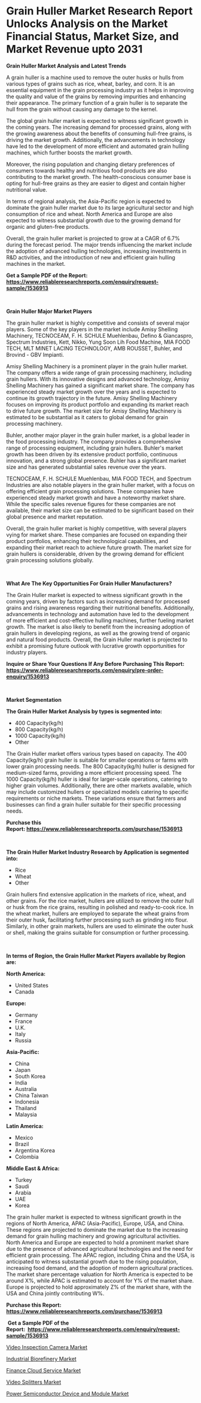 <p><h1>Grain Huller Market Research Report Unlocks Analysis on the Market Financial Status, Market Size, and Market Revenue upto 2031</h1></p><p><strong>Grain Huller Market Analysis and Latest Trends</strong></p>
<p><p>A grain huller is a machine used to remove the outer husks or hulls from various types of grains such as rice, wheat, barley, and corn. It is an essential equipment in the grain processing industry as it helps in improving the quality and value of the grains by removing impurities and enhancing their appearance. The primary function of a grain huller is to separate the hull from the grain without causing any damage to the kernel.</p><p>The global grain huller market is expected to witness significant growth in the coming years. The increasing demand for processed grains, along with the growing awareness about the benefits of consuming hull-free grains, is driving the market growth. Additionally, the advancements in technology have led to the development of more efficient and automated grain hulling machines, which further boosts the market growth.</p><p>Moreover, the rising population and changing dietary preferences of consumers towards healthy and nutritious food products are also contributing to the market growth. The health-conscious consumer base is opting for hull-free grains as they are easier to digest and contain higher nutritional value.</p><p>In terms of regional analysis, the Asia-Pacific region is expected to dominate the grain huller market due to its large agricultural sector and high consumption of rice and wheat. North America and Europe are also expected to witness substantial growth due to the growing demand for organic and gluten-free products.</p><p>Overall, the grain huller market is projected to grow at a CAGR of 6.7% during the forecast period. The major trends influencing the market include the adoption of advanced hulling technologies, increasing investments in R&D activities, and the introduction of new and efficient grain hulling machines in the market.</p></p>
<p><strong>Get a Sample PDF of the Report:&nbsp; <a href="https://www.reliableresearchreports.com/enquiry/request-sample/1536913">https://www.reliableresearchreports.com/enquiry/request-sample/1536913</a></strong></p>
<p>&nbsp;</p>
<p><strong>Grain Huller Major Market Players</strong></p>
<p><p>The grain huller market is highly competitive and consists of several major players. Some of the key players in the market include Amisy Shelling Machinery, TECNOCEAM, F. H. SCHULE Muehlenbau, Defino & Giancaspro, Spectrum Industries, Kett, Nikko, Yung Soon Lih Food Machine, MIA FOOD TECH, MLT MINET LACING TECHNOLOGY, AMB ROUSSET, Buhler, and Brovind - GBV Impianti.</p><p>Amisy Shelling Machinery is a prominent player in the grain huller market. The company offers a wide range of grain processing machinery, including grain hullers. With its innovative designs and advanced technology, Amisy Shelling Machinery has gained a significant market share. The company has experienced steady market growth over the years and is expected to continue its growth trajectory in the future. Amisy Shelling Machinery focuses on improving its product portfolio and expanding its market reach to drive future growth. The market size for Amisy Shelling Machinery is estimated to be substantial as it caters to global demand for grain processing machinery.</p><p>Buhler, another major player in the grain huller market, is a global leader in the food processing industry. The company provides a comprehensive range of processing equipment, including grain hullers. Buhler's market growth has been driven by its extensive product portfolio, continuous innovation, and a strong global presence. Buhler has a significant market size and has generated substantial sales revenue over the years.</p><p>TECNOCEAM, F. H. SCHULE Muehlenbau, MIA FOOD TECH, and Spectrum Industries are also notable players in the grain huller market, with a focus on offering efficient grain processing solutions. These companies have experienced steady market growth and have a noteworthy market share. While the specific sales revenue figures for these companies are not available, their market size can be estimated to be significant based on their global presence and market reputation.</p><p>Overall, the grain huller market is highly competitive, with several players vying for market share. These companies are focused on expanding their product portfolios, enhancing their technological capabilities, and expanding their market reach to achieve future growth. The market size for grain hullers is considerable, driven by the growing demand for efficient grain processing solutions globally.</p></p>
<p>&nbsp;</p>
<p><strong>What Are The Key Opportunities For Grain Huller Manufacturers?</strong></p>
<p><p>The Grain Huller market is expected to witness significant growth in the coming years, driven by factors such as increasing demand for processed grains and rising awareness regarding their nutritional benefits. Additionally, advancements in technology and automation have led to the development of more efficient and cost-effective hulling machines, further fueling market growth. The market is also likely to benefit from the increasing adoption of grain hullers in developing regions, as well as the growing trend of organic and natural food products. Overall, the Grain Huller market is projected to exhibit a promising future outlook with lucrative growth opportunities for industry players.</p></p>
<p><strong>Inquire or Share Your Questions If Any Before Purchasing This Report: <a href="https://www.reliableresearchreports.com/enquiry/pre-order-enquiry/1536913">https://www.reliableresearchreports.com/enquiry/pre-order-enquiry/1536913</a></strong></p>
<p>&nbsp;</p>
<p><strong>Market Segmentation</strong></p>
<p><strong>The Grain Huller Market Analysis by types is segmented into:</strong></p>
<p><ul><li>400 Capacity(kg/h)</li><li>800 Capacity(kg/h)</li><li>1000 Capacity(kg/h)</li><li>Other</li></ul></p>
<p><p>The Grain Huller market offers various types based on capacity. The 400 Capacity(kg/h) grain huller is suitable for smaller operations or farms with lower grain processing needs. The 800 Capacity(kg/h) huller is designed for medium-sized farms, providing a more efficient processing speed. The 1000 Capacity(kg/h) huller is ideal for larger-scale operations, catering to higher grain volumes. Additionally, there are other markets available, which may include customized hullers or specialized models catering to specific requirements or niche markets. These variations ensure that farmers and businesses can find a grain huller suitable for their specific processing needs.</p></p>
<p><strong>Purchase this Report:&nbsp;<a href="https://www.reliableresearchreports.com/purchase/1536913">https://www.reliableresearchreports.com/purchase/1536913</a></strong></p>
<p>&nbsp;</p>
<p><strong>The Grain Huller Market Industry Research by Application is segmented into:</strong></p>
<p><ul><li>Rice</li><li>Wheat</li><li>Other</li></ul></p>
<p><p>Grain hullers find extensive application in the markets of rice, wheat, and other grains. For the rice market, hullers are utilized to remove the outer hull or husk from the rice grains, resulting in polished and ready-to-cook rice. In the wheat market, hullers are employed to separate the wheat grains from their outer husk, facilitating further processing such as grinding into flour. Similarly, in other grain markets, hullers are used to eliminate the outer husk or shell, making the grains suitable for consumption or further processing.</p></p>
<p>&nbsp;</p>
<p><strong>In terms of Region, the Grain Huller Market Players available by Region are:</strong></p>
<p>
    <p> <strong> North America: </strong>
        <ul>
            <li>United States</li>
            <li>Canada</li>
        </ul>
        </p> 
    <p> <strong> Europe: </strong>
        <ul>
            <li>Germany</li>
            <li>France</li>
            <li>U.K.</li>
            <li>Italy</li>
            <li>Russia</li>
        </ul>
        </p> 
    <p> <strong> Asia-Pacific: </strong>
        <ul>
            <li>China</li>
            <li>Japan</li>
            <li>South Korea</li>
            <li>India</li>
            <li>Australia</li>
            <li>China Taiwan</li>
            <li>Indonesia</li>
            <li>Thailand</li>
            <li>Malaysia</li>
        </ul>
        </p> 
    <p> <strong> Latin America: </strong>
        <ul>
            <li>Mexico</li>
            <li>Brazil</li>
            <li>Argentina Korea</li>
            <li>Colombia</li>
        </ul>
        </p> 
    <p> <strong> Middle East & Africa: </strong>
        <ul>
            <li>Turkey</li>
            <li>Saudi</li>
            <li>Arabia</li>
            <li>UAE</li>
            <li>Korea</li>
        </ul>
    </p>
    </p>
<p><p>The grain huller market is expected to witness significant growth in the regions of North America, APAC (Asia-Pacific), Europe, USA, and China. These regions are projected to dominate the market due to the increasing demand for grain hulling machinery and growing agricultural activities. North America and Europe are expected to hold a prominent market share due to the presence of advanced agricultural technologies and the need for efficient grain processing. The APAC region, including China and the USA, is anticipated to witness substantial growth due to the rising population, increasing food demand, and the adoption of modern agricultural practices. The market share percentage valuation for North America is expected to be around X%, while APAC is estimated to account for Y% of the market share. Europe is projected to hold approximately Z% of the market share, with the USA and China jointly contributing W%.</p></p>
<p><strong>Purchase this Report: <a href="https://www.reliableresearchreports.com/purchase/1536913">https://www.reliableresearchreports.com/purchase/1536913</a></strong></p>
<p>&nbsp;<strong>Get a Sample PDF of the Report:&nbsp;&nbsp;<a href="https://www.reliableresearchreports.com/enquiry/request-sample/1536913">https://www.reliableresearchreports.com/enquiry/request-sample/1536913</a></strong></p>
<p><strong></strong></p>
<p><p><a href="https://github.com/jsmusil/Market-Research-Report-List-1/blob/main/video-inspection-camera-market.md">Video Inspection Camera Market</a></p><p><a href="https://medium.com/@dorothybrooks53/industrial-biorefinery-market-analysis-and-sze-forecasted-for-period-from-2023-to-2030-b1dd34986b8e">Industrial Biorefinery Market</a></p><p><a href="https://medium.com/@dorothybrooks53/finance-cloud-service-market-share-evolution-and-market-growth-trends-2023-2030-4a6ce6498057">Finance Cloud Service Market</a></p><p><a href="https://github.com/johnbach50/Market-Research-Report-List-1/blob/main/video-splitters-market.md">Video Splitters Market</a></p><p><a href="https://medium.com/@dorothybrooks53/power-semiconductor-device-and-module-market-report-reveals-the-latest-trends-and-growth-2ed62a300d89">Power Semiconductor Device and Module Market</a></p></p>